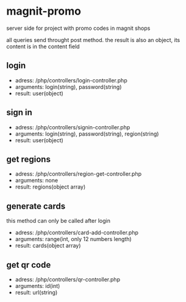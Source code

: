 # magnit-promo
 server side for project with promo codes in magnit shops

all queries send throught post method.
the result is also an object, its content is in the content field

## login
* adress: /php/controllers/login-controller.php
* arguments: login(string), password(string)
* result: user(object)

## sign in
* adress: /php/controllers/signin-controller.php
* arguments: login(string), password(string), region(string)
* result: user(object)

## get regions
* adress: /php/controllers/region-get-controller.php
* arguments: none
* result: regions(object array)

## generate cards
this method can only be called after login
* adress: /php/controllers/card-add-controller.php
* arguments: range(int, only 12 numbers length)
* result: cards(object array)

## get qr code
* adress: /php/controllers/qr-controller.php
* arguments: id(int)
* result: url(string)

